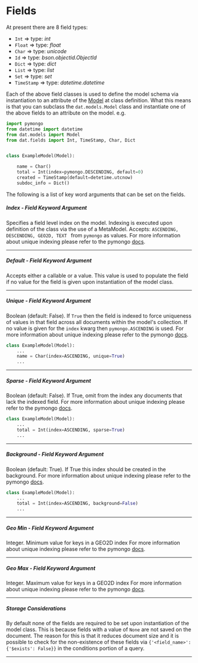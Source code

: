 # Fields

At present there are 8 field types:

- `Int` => type: *int*
- `Float` => type: *float*
- `Char` => type: *unicode*
- `Id` => type: *bson.objectid.ObjectId*
- `Dict` => type: *dict*
- `List` => type: *list*
- `Set` => type: *set*
- `TimeStamp` => type: *datetime.datetime*

Each of the above field classes is used to define the model schema via
instantiation to an attribute of the [Model](models.md) at class definition.
What this means is that you can subclass the `dat.models.Model` class and
instantiate one of the above fields to an attribute on the model. e.g.

```python
import pymongo
from datetime import datetime
from dat.models import Model
from dat.fields import Int, TimeStamp, Char, Dict


class ExampleModel(Model):

    name = Char()
    total = Int(index=pymongo.DESCENDING, default=0)
    created = TimeStamp(default=detetime.utcnow)
    subdoc_info = Dict()
```

The following is a list of key word arguments that can be set on the fields.

##### Index - *Field Keyword Argument*
Specifies a field level index on the model. Indexing is executed upon definition
of the class via the use of a MetaModel. Accepts: `ASCENDING, DESCENDING, GEO2D, TEXT `
from `pymongo` as values.
For more information about unique indexing please refer to the pymongo
[docs](http://api.mongodb.org/python/current/api/pymongo/collection.html#pymongo.collection.Collection.create_index).


---

##### Default - *Field Keyword Argument*
Accepts either a callable or a value. This value is used to populate the field
if no value for the field is given upon instantiation of the model class.

---

##### Unique - *Field Keyword Argument*
Boolean (default: False). If `True` then the field is indexed to force uniqueness of values in
that field across all documents within the model's collection. If no value is
given for the `index` kwarg then `pymongo.ASCENDING` is used. For more
information about unique indexing please refer to the pymongo
[docs](http://api.mongodb.org/python/current/api/pymongo/collection.html#pymongo.collection.Collection.create_index).

```python
class ExampleModel(Model):
    ...
    name = Char(index=ASCENDING, unique=True)
    ...
```

---

##### Sparse - *Field Keyword Argument*
Boolean (default: False). If True, omit from the index any documents that lack the indexed field.
For more information about unique indexing please refer to the pymongo
[docs](http://api.mongodb.org/python/current/api/pymongo/collection.html#pymongo.collection.Collection.create_index).

```python
class ExampleModel(Model):
    ...
    total = Int(index=ASCENDING, sparse=True)
    ...
```

---

##### Background - *Field Keyword Argument*
Boolean (default: True). If True this index should be created in the background. For more
information about unique indexing please refer to the pymongo
[docs](http://api.mongodb.org/python/current/api/pymongo/collection.html#pymongo.collection.Collection.create_index).

```python
class ExampleModel(Model):
    ...
    total = Int(index=ASCENDING, background=False)
    ...
```

---

##### Geo Min - *Field Keyword Argument*
Integer. Minimum value for keys in a GEO2D index
For more information about unique indexing please refer to the pymongo
[docs](http://api.mongodb.org/python/current/api/pymongo/collection.html#pymongo.collection.Collection.create_index).

---

##### Geo Max - *Field Keyword Argument*
Integer. Maximum value for keys in a GEO2D index
For more information about unique indexing please refer to the pymongo
[docs](http://api.mongodb.org/python/current/api/pymongo/collection.html#pymongo.collection.Collection.create_index).

---

##### Storage Considerations
By default none of the fields are required to be set upon instantiation of the
model class. This is because fields with a value of `None` are not saved on
the document. The reason for this is that it reduces document size and it is
possible to check for the non-existence of these fields via
`{'<field_name>': {'$exists': False}}` in the conditions portion of a query.

---
